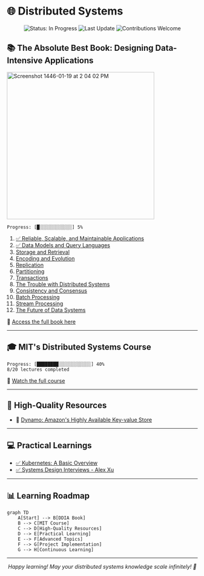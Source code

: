 # 🌐 Distributed Systems

<p align="center">
  <img src="https://img.shields.io/badge/status-in_progress-brightgreen" alt="Status: In Progress"/>
  <img src="https://img.shields.io/badge/last_update-2024--07--25-blue" alt="Last Update"/>
  <img src="https://img.shields.io/badge/contributions-welcome-orange" alt="Contributions Welcome"/>
</p>

## 📚 The Absolute Best Book: Designing Data-Intensive Applications

<img width="389" alt="Screenshot 1446-01-19 at 2 04 02 PM" src="https://github.com/user-attachments/assets/19a57547-30c1-4f41-8552-586647dbd23d">

```ascii
Progress: [█░░░░░░░░░░░░] 5%
```

1. [✅ Reliable, Scalable, and Maintainable Applications](https://github.com/basilysf1709/distributed-systems/tree/main/DDIA/Ch1)
2. [✅ Data Models and Query Languages](https://github.com/basilysf1709/distributed-systems/tree/main/DDIA/Ch2)
3. [Storage and Retrieval](https://github.com/basilysf1709/distributed-systems/tree/main/DDIA/Ch3)
4. [Encoding and Evolution](https://github.com/basilysf1709/distributed-systems/tree/main/DDIA/Ch4)
5. [Replication](https://github.com/basilysf1709/distributed-systems/tree/main/DDIA/Ch5)
6. [Partitioning](https://github.com/basilysf1709/distributed-systems/tree/main/DDIA/Ch6)
7. [Transactions](https://github.com/basilysf1709/distributed-systems/tree/main/DDIA/Ch7)
8. [The Trouble with Distributed Systems](https://github.com/basilysf1709/distributed-systems/tree/main/DDIA/Ch8)
9. [Consistency and Consensus](https://github.com/basilysf1709/distributed-systems/tree/main/DDIA/Ch9)
10. [Batch Processing](https://github.com/basilysf1709/distributed-systems/tree/main/DDIA/Ch10)
11. [Stream Processing](https://github.com/basilysf1709/distributed-systems/tree/main/DDIA/Ch11)
12. [The Future of Data Systems](https://github.com/basilysf1709/distributed-systems/tree/main/DDIA/Ch12)

📖 [Access the full book here](https://github.com/user-attachments/files/16344190/Designing.Data.Intensive.Applications.pdf)

---

## 🎓 MIT's Distributed Systems Course

```ascii
Progress: [████████░░░░░░░░░░░░] 40%
8/20 lectures completed
```

🔗 [Watch the full course](https://www.youtube.com/watch?v=cQP8WApzIQQ&list=PLrw6a1wE39_tb2fErI4-WkMbsvGQk9_UB)

---

## 📘 High-Quality Resources

- 📑 [Dynamo: Amazon's Highly Available Key-value Store](https://www.allthingsdistributed.com/files/amazon-dynamo-sosp2007.pdf)

---

## 💻 Practical Learnings

- [✅ Kubernetes: A Basic Overview](https://www.youtube.com/watch?v=X48VuDVv0do)
- [✅ Systems Design Interviews - Alex Xu](https://github.com/basilysf1709/distributed-systems/tree/main/SYS-DES-XU/Summary)

---

## 📊 Learning Roadmap

```mermaid
graph TD
    A[Start] --> B[DDIA Book]
    B --> C[MIT Course]
    C --> D[High-Quality Resources]
    D --> E[Practical Learning]
    E --> F[Advanced Topics]
    F --> G[Project Implementation]
    G --> H[Continuous Learning]
```

---

<p align="center">
  <i>Happy learning! May your distributed systems knowledge scale infinitely! 🚀</i>
</p>

```
